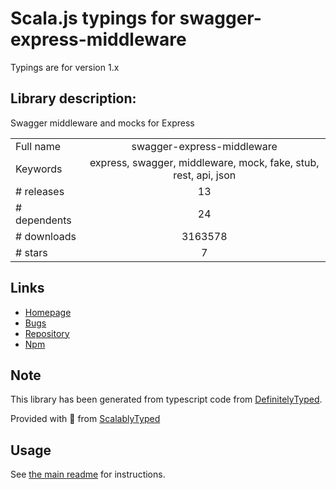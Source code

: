 
# Scala.js typings for swagger-express-middleware

Typings are for version 1.x

## Library description:
Swagger middleware and mocks for Express

|                    |                 |
| ------------------ | :-------------: |
| Full name          | swagger-express-middleware |
| Keywords           | express, swagger, middleware, mock, fake, stub, rest, api, json |
| # releases         | 13 |
| # dependents       | 24 |
| # downloads        | 3163578 |
| # stars            | 7 |

## Links
- [Homepage](https://apidevtools.org/swagger-express-middleware/)
- [Bugs](https://github.com/APIDevTools/swagger-express-middleware/issues)
- [Repository](https://github.com/APIDevTools/swagger-express-middleware)
- [Npm](https://www.npmjs.com/package/swagger-express-middleware)
    


## Note
This library has been generated from typescript code from [DefinitelyTyped](https://definitelytyped.org).

Provided with :purple_heart: from [ScalablyTyped](https://github.com/oyvindberg/ScalablyTyped)

## Usage
See [the main readme](../../readme.md) for instructions.


